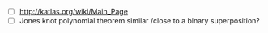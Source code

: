 - [ ] http://katlas.org/wiki/Main_Page
- [ ] Jones knot polynomial theorem similar /close to a binary superposition?
